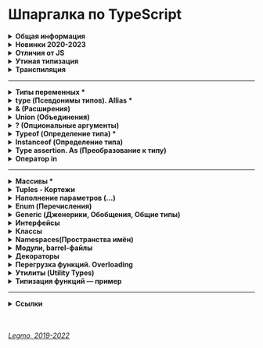 <h1>Шпаргалка по TypeScript</h1>

[//]: # (Общая информация)
<details><summary><b>Общая информация</b></summary><p>

- Разрабатывается с конца 2012
- Разрабатывается в Microsoft, но OpenSource
- Андерс Хейлсберг — создатель таких языков как Delphi, C#
- Angular 2+ и Vue3 полностью написаны на TypeScript

- **Что это**
  - Типизированное надмножество JavaScript — любая программа на JS является программой на TypeScript. Код на TS
    компилируется в JS.
  - Строго типизированный и компилируемый язык (ближе к Java, C# и другим строго типизированным языкам).

- **Зачем**
  - Строгая типизация уменьшает количество потенциальных ошибок, которые могли бы возникнуть при разработке на JavaScript.
  - Реализует в JS многие концепции, которые свойственны объектно-ориентированным языкам, как, например, наследование,
    полиморфизм, инкапсуляция и модификаторы доступа и так далее.
  - Позволяет быстрее и проще писать большие сложные комплексные программы. Их легче поддерживать, развивать,
    масштабировать и тестировать, чем на стандартном JavaScript.

<br></p>
</details>

[//]: # (Новинки 2020-2023)
<details><summary><b>Новинки 2020-2023</b></summary><p>

  - **2023 (TS 5.0)**
    - Функции-декораторы 
      - позволяют добавить дополнительное поведение классу, методу, свойству.
    - Const для типов параметров функций 
      - можно работать с типом, который передаём в дженерик, как с литералом.
    - Улучшения в работе с Enum 
      - при создании enum каждому его ключу присваивается числовое значение, соответствующее его порядковому номеру, начиная с 0.
      - теперь при передаче значения которого нет в перечислении, появляется ошибка:
      - все перечисления теперь рассматриваются как объединённые перечисления
    - Поддержка нескольких конфигурационных файлов 
      - теперь можно подключать N сторонних конфигурационных файлов, указав путь до них в поле `extends`
    - Оптимизация TS 
      - ускорение работы и установки TS
  - **2022 (TS 4.9)**
    - Оператор `satisfies`
      - проверка соответствие выражения некоторому типу, не меняя сам тип. Помогает при работе с объектами со смешанными типами данных.
    - Оператор `in` вызывает меньше ошибок
      - теперь вызывает меньше ошибок при сужении типов. `In` решает вопросы при проверке наличия св-ва у объекта и отделения этих типов друг от друга.
    - Использование ключевого слова `auto-accessor` в классах
      - синтаксический сахар для создания get и set методов приватного свойства.
    - Прямое сравнение с `NaN` теперь запрещено, выдает ошибку
    - Новы команды управления импортами в редакторе кода
      - "Удалить неиспользуемые импорты" (Remove unused imports) 
      - "Сортировать импорты" (Sort imports)
    - Улучшение производительности
  - **2020-2022**
    - Утилиты типов / Utility types
    - Условные типы / Conditional types
    - Вывод типов с помощью условных типов
    - Необязательные и прочие (rest) элементы кортежа
    - Абстрактные классы / Abstract classes
    - Сигнатуры конструктора / Construct signatures
    - Утилита типа ConstructorParameters
    - Типы вариативных кортежей / Variadic tuple types
    - Помеченные элементы кортежа / Labeled tuple elements
    - Вывод типа свойства класса из конструктора
    - Поддержка тега deprecated JSDoc
    - Типы шаблонных литералов / Template literal types
    - Рекурсивные условные типы
    - Поддержка тега see JSDoc
    - explainFiles
    - Явное определение неиспользуемых переменных
    - Разделение типов аксессоров
    - override
    - Статические сигнатуры доступа по индексу / Static index signatures
    - Поддержка тега link JSDoc
    - exactOptionalPropertyTypes
    - Утилита типа Awaited
    - Модификатор type в именованном импорте
    - Утверждения const / const assertions
    - Автозавершение методов классов
    - Улучшение вывода типов при доступе по индексу
    - Флаг CLI --generateTrace
    - Поддержка модулей ES в Node.js
    - Поле type файла package.json
    - Выражения инстанцирования / Instantiation expressions
    - extends и infer
    - Опциональные аннотации вариативности для параметров типов
    - Кастомизация разрешения модулей
    - Переход к определению источника / Go to source definition

  - **Ссылки**
    - [Habr — TypeScript 5.0 и 4.9: оцениваем и сравниваем изменения (2023)](https://habr.com/ru/companies/simbirsoft/articles/740224/)
    - [Habr — TypeScript 4.9: что нас ожидает (2022)](https://habr.com/ru/companies/surfstudio/articles/695900/)
    - [Habr — Возможности JavaScript и TypeScript последних лет. Часть 2](https://habr.com/ru/companies/timeweb/articles/723332/)

<br></p>
</details>

[//]: # (Отличия от JS)
<details><summary><b>Отличия от JS</b></summary><p>

  - явное статическое назначения типов
  - `Классы` — полноценные, как в традиционных ООП языках. В JS классы сейчас чисто «синтаксические» — под капотом
    прототипы
  - `Модули`
  - `private` (приватные переменные) - свойства полностью недоступны вне класса. Скоро будут внедрены в JS (символ `#`)
  - `Декораторы` — позволяют добавить к классам и их членам метаданные и тем самым изменить их поведение без изменения их
    кода. (символ `@`). В JS существовали давно, но для них нет спец. синтаксиса. Обещают скоро добавить.
  - `Интерфейсы` -
  - `namespace` (пространства имен) - способ логически сгруппировать код. Содержат группу
    классов/интерфейсов/функций/других пространств имен, которые могут использоваться в некотором общем контексте. Чтоб
    случайно не загрязнять глобалоное пространство имён
  
  - **Позже было добавлено в JS**
    - `Optional Chaining` (опциональная последовательность) - возможность безопасно обращаться к глубоко вложенным свойствам объекта без необходимости проверять существование каждого из них (оператор `?`).
    - `Nullish Coalescing` (оператор нулевого слияния) - возможность проверки значения `nullish` (null или undefined) вместо `falsey` ('', 0, undefined, null, false, NaN и т.д.)
  
  - **Ссылки**
    - [JavaScript превращается в TypeScript?](https://medium.com/nuances-of-programming/javascript-%D0%BF%D1%80%D0%B5%D0%B2%D1%80%D0%B0%D1%89%D0%B0%D0%B5%D1%82%D1%81%D1%8F-%D0%B2-typescript-a639cca7426f)
  
<br></p>
</details>

[//]: # (Утиная типизация)
<details><summary><b>Утиная типизация</b></summary><p>

  - Неявная типизация, латентная типизация или утиная типизация (Duck typing)
  -  
  - Концепция: конкретный тип или класс объекта не важен, важны лишь свойства и методы этого объекта.
  - Т.е. при работе с объектом его тип не проверяется — проверяются свойства и методы этого объекта.
  -  
  - Смысл «утиной типизации» — в проверке необходимых методов и свойств.
  - Например: можно проверить, что объект — массив, не вызывая `Array.isArray`, а просто уточнив наличие важного для нас метода (например `splice`).
  -  
  - Если объект похож на дату, у него есть методы даты, то будем работать с ним как с датой (какая разница, что это на самом деле). 
  - То есть мы намеренно позволяем передать в код нечто менее конкретное, чем определённый тип, чтобы сделать его более универсальным.
  -  
  - Этот подход добавляет гибкости коду, позволяет полиморфно работать с объектами, которые никак не связаны друг с другом и могут быть объектами разных классов. Единственное условие, чтобы все эти объекты поддерживали необходимый набор свойств и методов.
  -  
  - Такая типизация характерна для языков программирования с динамической типизацией.
  - «Если это выглядит как утка, плавает как утка и крякает как утка, то это, вероятно, и есть утка. »

<br></p>
</details>

[//]: # (Транспиляция)
<details><summary><b>Транспиляция</b></summary><p>

  - Конвертация кода в другой, похожий язык.
  - «Перевод» программы с одной версии языка на другую. Или на другой язык.
  - преобразование программы, написанной на одном языке программирования в качестве исходных данных, в эквивалентный код другой версии этого языка или в другой язык программирования того же уровня абстракции.
  - Преобразование моего кода, в другой, который может применяться и работать у конечного пользователя на любых устройствах с любыми версиям языка разработки.
  -  
  - **Babel** = транспилятор. Преобразует JSX в обычный JS, новый JS  в старый, LESS/SCSS в CSS, TS в JS.
  - Компоненты написанные на JSX (HTML и JS) преобразуются в чистый JS с помощью CLI (интерфейс командной строки) инструмента Babel
  -  
  - Это важная часть фронтенд-разработки: поскольку в браузерах медленно появляются новые фичи, были созданы языки с экспериментальными возможностями, которые транспилируются в совместимые с браузерами языки.
  - Превращение одной версии языка в другую версию языка. JSX - это расширение JS, nfr xnj JSX->JS = транспиляция.
  -  
  - `Компиляция` — перевод на другой язык (чаще всего низкоуровневый = байт-код).

  - **Ссылки**
    - [Habr - Как работает JS: классы и наследование, транспиляция в Babel и TypeScript](https://habr.com/ru/company/ruvds/blog/415377/)
    - [Hexlet - Что такое транспиляция](https://guides.hexlet.io/ru/transpilers/)

<br></p>
</details>


---


[//]: # (Типы переменных todo: дополнить)
<details><summary><b>Типы переменных *</b></summary><p>

  - `number` — числа
  - `string` — строки, в т.ч. шаблонные
  - `boolean` — логическое значение
  - `symbol` — symbol в js
  - `null`  - null в js (*в js typeof null = object, так сложилось исторически*)
  - `undefined` — undefined в js
  - `never` — **ТS only**. Представляет отсутствие значения. Для типизации ответа функций, которые генерируют или возвращают ошибку. Или если в функции бесконечный цикл
  - `void` — **ТS only**. Определят отсутствующие типы. Для типизации ответа функций, которые не возвращают ничего (нет return)
  - `object` —
  - `array` — массивы (*number[] или `Array<number>`*)
  - `tuple` — кортежи. Массивы в которых могут быть разные типы данных (*let x: [string,number]*)
  - `enum` — перечисления. Задание понятных имён набору численных значений
  - `any` — что угодно (ключевое слово)
  - 
  - `Function` — представляет объект с методами bind, call, apply.
  - `Alias` — псевдоним для своего типа
    `Union` — означает «A или B» подобно OR-оператору `||` в JS. [mediem.com — TypeScript: основы](https://medium.com/nuances-of-programming/typescript-%D0%BE%D1%81%D0%BD%D0%BE%D0%B2%D1%8B-728e88888723)
  - `Discriminated` — присвоение общего ключа, предназначенного для совместного использования внутри типа Union. [mediem.com — TypeScript: основы](https://medium.com/nuances-of-programming/typescript-%D0%BE%D1%81%D0%BD%D0%BE%D0%B2%D1%8B-728e88888723)
  - `Intersection` - надалог «AND» (`&`)
  - `Inference` — автоматическое определние типа, если тип не указан в переменной или функции.
  - `Assertion` — «as». Позволяет переопределять Inference любым способом. Обычно используется для переноса кода из JS. Рекомендуется, когда мы точно знаем тип возвращаемой функции или тип переменной.

  - **Ссылки**
    - [WebDev - TypeScript. Базовые типы 1 (YouTube)](https://youtu.be/iugNHvMWBw4)
    - [WebDev - TypeScript. Базовые типы 2 (YouTube)](https://youtu.be/MNcl1Fni4cw)

<br></p>
</details>

[//]: # (type - Псевдонимы типов, Allias todo: дополнить)
<details><summary><b>type (Псевдонимы типов). Allias *</b></summary><p>

  - `type id = number | string;`
  - псевдоним = Allias
  - полезны для работы со сложными объектами `{name: string; age: number}`
  
<br></p>
</details>

[//]: # (& - Расширения)
<details><summary><b>& (Расширения)</b></summary><p>

  - В одном типе можно заимствовать или расширять код других типов, при помощи операции `&`
  - ```ts
      type Person = {name: string; age: number};
      type Employee = Person & {company: string};
    ```

<br></p>
</details>

[//]: # (union - Объединения)
<details><summary><b>Union (Объединения)</b></summary><p>

  - `a | b` — позволяет комбинировать или объединить другие типы

<br></p>
</details>

[//]: # (? - Опциональные аргументы)
<details><summary><b>? (Опциональные аргументы)</b></summary><p>

  - `let person: { name: string; age?: number };` — свойство age необязательное

<br></p>
</details>

[//]: # (Typeof - Определение типа todo: дополнить)
<details><summary><b>Typeof (Определение типа) *</b></summary><p>

  - Команда (оператор) `typeof` работает только с базовыми типами данных.

<br></p>
</details>

[//]: # (Instanceof - Определение типа)
<details><summary><b>Instanceof (Определение типа)</b></summary><p>

  - Работает почти так же, как `typeof`. Отличие в том, что может определять не только базовые типы, но и собственные..

<br></p>
</details>

[//]: # (Type assertion. As - Преобразование к типу)
<details><summary><b>Type assertion. As (Преобразование к типу)</b></summary><p>

  - модель преобразования значения переменной к определенному типу
  - есть две формы приведения
    - с применением оператора `as`: `const header = document.getElementById("header") as HTMLElement;`
    - угловыми скобками: `const header = <HTMLElement>document.getElementById("header");`. Перед значением в угловых
      скобках указывается тип, к которому надо выполнить приведение. Так, в данном случае мы получаем объект типа
      HTMLElement
  - такие преобразования будут иметь силу, если мы точно знаем, что значение может быть преобразовано к целевому типу.
  - Например, на странице есть элемент с id=header, поэтому мы можем преобразовать значение к типу HTMLElement. Если такого элемента нет, то во время выполнения мы получим ошибку.

<br></p>
</details>

[//]: # (Оператор in)
<details><summary><b>Оператор in</b></summary><p>

- Оператор in позволяет проверить наличие определенного свойства в объекте. Он возвращает true, если свойство есть в
  объекте, и false, если свойство отсутствует
  - ```ts
    function printUser(user: { name: string; age?: number }){
       if("age" in user){
        console.log(`Name: ${user.name} Age: ${user.age}`);
       }
       else{
        console.log(`Name: ${user.name}`);
       }
    }
    ```

<br></p>
</details>


---


[//]: # (Массивы todo: дополнить)
<details><summary><b>Массивы *</b></summary><p>

  - `тип_элементов_массива[]` или `Array<тип_элементов_массива>`
  - являются строго типизированными. Если изначально массив содержит строки, то в будущем сможет работать только со строками.
  - с помощью индексов можно обращаться к элементам массива.
  - ReadonlyArray - тип массивов, элементы которых нельзя изменять. `ReadonlyArray<тип_элементов_массива>`
    - `const people: ReadonlyArray<string> = ["Tom", "Bob", "Sam"];`
    - `const people: readonly string[]= ["Tom", "Bob", "Sam"];`
  - массивы поддерживают декомпозицию на константы и переменные. [metanit.com](https://metanit.com/web/typescript/2.9.php)

<br></p>
</details>

[//]: # (Tuples - Кортежи)
<details><summary><b>Tuples - Кортежи</b></summary><p>

  - Массивы, которые могут хранить значения разных типов. `let user: [string, number];`
  - Кортежи могут иметь необязательные элементы, для которых можно не предоставлять значение. Чтобы указать, что элемент является необязательным, после типа элемента ставится `?`
    - ```ts
        let bob: [string, number, boolean?] = ["Bob", 41, true];
        let tom: [string, number, boolean?] = ["Tom", 36];
      ```
  - многоточие - С помощью оператора `...` внутри определения типа кортежа можно определить набор элементов, количество которых неопределено. Например:
    - ```ts
        let math: [string, ...number[]] = ["Math", 5, 4, 5, 4, 4];
        let physics: [string, ...number[]] = ["Physics", 5, 5, 5];
      ```
  - readonly - позволяет создавать кортежи только для чтения, элементы которого нельзя изменить `const tom: readonly [string, number] = ["Tom", 36]; `
  
<br></p>
</details>

[//]: # (Наполнение параметров - ...)
<details><summary><b>Наполнение параметров (...)</b></summary><p>

  - TS позволяет использовать массивы для передачи данных сразу нескольким параметрам. 
    - ```ts
        const numbers = [1, 3, 5, 7, 9] as const;
        let num = sum(...numbers);
      ```
  - **Ссылки**
    - [metanit.com — Неопределенный набор и наполнение параметров](https://metanit.com/web/typescript/2.12.php)

<br></p>
</details>

[//]: # (Enum - Перечисления)
<details><summary><b>Enum (Перечисления)</b></summary><p>

[//]: # (Общее)
- <details><summary><b>Общее</b></summary><p>

  - Задание понятных имён набору численных значений
  - ```ts
      enum Directions {
        Up, //0
        Down = 1,
        Left = 4,
        Right, //5
      }
    ```
  - можно получать ключ по значению (`Directions.Up // 0`, `Directions['Up'']`)
  - можно получать значение по ключу (`Directions[0] // 'Up'`) = Reverse Enum

  - можно задавать свои индексы вместо чисел
  - ```ts
      enum Links {
        vk = 'https://vk.com/',
        facebook = 'https://facebook.com/',
        youtube = 'https://youtube.com/',
      }
    ```
  - теперь `Links[0]` или `Links['https://vk.com/']` не сработает
  - сработает `Links.vk` или `Links['vk']`
    
  <br></p>
  </details>


[//]: # (Константные перечисления)
- <details><summary><b>Константные перечисления</b></summary><p>

  - ссылки к enum всегда выполняются как доступы к свойству, и никогда не встраиваются. 
  - Т.е. написав enum, и описав его перечисляемые значения вы всегда получите генерацию объекта через функцию. Даже если этот объект не будет использоваться
  - если надо оптимизировать ресурсы и мощности - используем константные перечисления. Тогда мы получим соответствующие значения только при обращении к опр. элементу enum.
  - Генерации объекта при этом не происходит
  - ```ts
    const enum Links {
    vk = 'https://vk.com/',
    facebook = 'https://facebook.com/',
    youtube = 'https://youtube.com/',
    }
    ```
  - 
  - позволяет определить набор именованных констант, которые описывают определенные состояния.
  - существует возможность создавать текстовые и числовые константы.
      
  <br></p>
  </details>


[//]: # (Ссылки)
- <details><summary><b>Ссылки</b></summary><p>

  - [metanit.com — Перечисление enum](https://metanit.com/web/typescript/2.11.php)
  - [WebDev — TypeScript. Базовые типы 2 (YouTube)](https://youtu.be/MNcl1Fni4cw?t=200)
  - [WebDev — TypeScript. Перечисления Enums (YouTube)](https://youtu.be/FltLrtKWMak)
    
  <br></p>
  </details>

<br></p>
</details>

[//]: # (Generic - Дженерики, Обощения)
<details><summary><b>Generic (Дженерики, Обобщения, Общие типы)</b></summary><p>

[//]: # (Общее)
- <details><summary><b>Общее</b></summary><p>

  - Позволяют создавать компоненты способные работать с разными типами, но без использования `any`.
  - Можно создавать компоненты, которые совместимы с большим количеством типов, а не только с одним.
  - 
  - «Захватываем» тип аргумента, потом используем его для описания типа возвращаемого из функции. 
  - Если в функции пришла строка - функция должна вернуть строку.
  - 
  - Обычно используют букву `T` (type), но вообще-то можно любую.
  - 
  - Чаще всего используются в функциях.
  - 
  - Почему не использовать тип `any` для взятия сразу нескольких типов?
    - Допустим, нужно создать какую-нибудь функцию, которая возвращает переданный ей параметр: `function dummyFun(arg: any): any {return arg;}`
    - Хоть `any` и является обобщающим типом, у него есть отличие: мы не можем узнать оригинальный тип передаваемой переменной.
    - Это можно реализовать с помощью дженерика: `function dummyFun(arg: T): T {return arg}`
    - В этом коде используется generic-параметр T, тип которого можно будет захватить и в дальнейшем использовать.

  - Что делать, если я передаю аргумент с определенным типом и у меня должен быть выход с точно таким же типом 
    - Для таких случаев существуют обобщенные типы, это и есть дженерики
    - нужны, когда мы производим действия над сущностями с одинаковым типом
  
  <br></p>
  </details>

[//]: # (Примеры)
- <details><summary><b>Примеры</b></summary><p>

  - ```ts
      //используя any
      const getter1 = (data: any): any => data;

      //используя generic
      const getter2 = <T>(data: T): T => data;

      getter1('test').length // 4
      getter1(10).length // undefined
      getter2(10).length // Error - у числа нет метода length. Получили ошибку ещё на этапе написания кода

      //можно при вызове функции указать какой тип данных будет получать функция, 
      //чтоб случайно не впихнуть туда "не то"
      getter2<string>('test').length
    ```
  - ```ts
      //generic + класс + два типа данных
      class User<T, K> {
        constructor(public name: T, public age: K) {
        }
  
        public getPass(): string {
          return `${this.name}${this.age}`
        }
      }
  
      const Ivan = new User('Ivan', '31');
      const Petr = new User(123, 27);
      const Efim = new User('Efim', 15);
  
      Ivan.getPass(); // "Ivan31"
      Petr.getPass(); // "12327"
      Efim.getPass(); // "Efim15"
    ```
  - Если надо поставить ограничение на generic-тип, напримре указать что он должен быть только числом
  - ```ts
      class User<T, K extends number> {
        //...
      }
    ```
  - Можно создать массив можно с помощью дженерик-типа написав `Array<Type>`
  - ```ts
      let numbers: Array<number> = [1, 2, 3, 4, 5]` Этот код создаёт числовой массив, содержащий 5 элементов.
    ```
  
  <br></p>
  </details>

[//]: # (Ссылки)
- <details><summary><b>Ссылки</b></summary><p>

  - [Mentanit - Обобщения](https://metanit.com/web/typescript/3.5.php)
  - [WebDev - Обобщения в TS](https://youtu.be/ysQb60CQB8U)
  
  <br></p>
  </details>

<br></p>
</details>

[//]: # (Интерфейсы)
<details><summary><b>Интерфейсы</b></summary><p>

[//]: # (Общее)
- <details><summary><b>Общее</b></summary><p>
  
  - Особый тип данных. Нужны для именования типов.
  - 
  - Создавая интерфейс мы создаем новый тип данных (чаще всего для объектов или классов).
  - Этому типу мы указываем какие поля, функции и какие вообще элементы должны будут присутствовать у объектов данного типа.
  - 
  - Интерфейсы содержат свойства и методы кастомного типа, но не содержат их реализацию.
  - Реализацию берёт на себя класс/объект, реализующий интерфейс.
  - 
  - Type создаёт псевдоним для любых типов (примитивы и т.д.).
  - Интерфейс = именованный тип объекта/класса.
  - Интерфейс может наследоваться и расширяться другими интерфейсами (использован в выражениях `extands` или `implements`).
  - 
  - В принципе можно использовать только типы или только интерфейсы.
  - Но, сематически правильно — использовать интерфейсы для объекта/классов, а типы для остального.
  - Особое значение то имеет в ООП-подходе.

  <br></p>
  </details>

[//]: # (Преимущества интерфейсов перед типами)
- <details><summary><b>Преимущества интерфейсов перед типами</b></summary><p>

  - **Декларативное расширение (мерджинг)** — если объявить два интерфейса с одинаковыми именами, то TS "склеит" их в один.
  - **Расширение интерфейсов** — когда один интерфейс поглощает все свойства родителя и добавляет свои.
  -
  - ```ts
        interface Person {
        name: string
      };
      const person1: Person = {name: 'Gabriel'}
      const person2: Person = {surname: 'Grasia'} // Ошибка, нет обязательного св-ва name + есть лишнее св-во surmane
    ```
  - В примере выше в первом свойстве реализуется интерфейс Person.
  - Попытка реализации интерфейса в переменной `person2` выбросит исключение.

  <br></p>
  </details>

[//]: # (Возможности)
- <details><summary><b>Возможности</b></summary><p>

  - `age?: number` — опциональные свойства. Если такой пометки нет - св-во обязательно.
  - `readonly age: number` — свойство только для чтения. Не может быть изменено.
  - `[propNameL string]: any` — строковый индекс. Позволяет добавлять любое количество свойств любого типа
  - `class Ivan impelement User, Admin{...}` — создание класса на основании нескольких интерфейсов
  - `interface SuperAdmin extends Admin{...}` — класс SuperAdmin расширяет класс Admin, т.е. добавляет новые св-ва/методы
  - `interface SuperAdmin extends User, Admin{...}` — класс SuperAdmin расширяет классы Admin и User

  <br></p>
  </details>

[//]: # (Ссылки)
- <details><summary><b>Ссылки</b></summary><p>

  - [WebDev - Интерфейсы в TS](https://youtu.be/RUCpNX0E_jw)
  - [Mentanit - Интерфейсы](https://metanit.com/web/typescript/3.3.php)
  
  <br></p>
  </details>

  <br></p>

</details>

[//]: # (Классы)
<details><summary><b>Классы</b></summary><p>

[//]: # (Ссылки)
- <details><summary><b>Ссылки</b></summary><p>

  - В ООП класс — шаблон для создания объектов, обеспечивающий начальные значения состояний: инициализация полей-переменных и реализация поведения функций или методов.
  - Инструкция, чертёж по которому можно создать автомобиль (объект).
  - 
  - В JS класс — функция для создания объектов. Определяет св-ва и методы объекта.

  <br></p>
  </details>

[//]: # (Примеры)
- <details><summary><b>Примеры</b></summary><p>

  - Полная форма записи:
  - ```ts
      class User {
        //объявлем поля класса - т.е. типизируем св-ва класса + можем задать начальные значения
        public name: string;
        private nickName: string;
        protected age: number = 20; //задано дефолтное значение
        readonly pass: number;

        static secret: number = 12345 //статическое св-во, видно в самом классе без создания экземпляра. 
        // Доступно всем экземплярам через User.secret (не this.secret)

        constructor(name: string, nickName: string, age: number, pass: number) {
          //добавляем возможность принимать эти св-ва при инициализации 
          this.name = name;
          this.nickName = nickName;
          this.age = age;
          this.pass = pass;
        }
      }
    ```
  -
  - Сокращенная форма записи:
  - ```ts
      class User {
        constructor(
          public name: string,
          private nickName: string,
          protected age: number = 20, //задано дефолтное значение
          readonly pass: number,
        ) {}
      }
    ```
  
  <br></p>
  </details>

[//]: # (4 модификатора доступа)
- <details><summary><b>4 модификатора доступа</b></summary><p>

  - управляют доступностью к свойствам класса
  - `public` — значение по умолчанию. Можно получить свободный доступ.
  - `private` — не доступен за пределами класса. Ни классам-наследникам, ни объектам созданным с помощью данного класса
  - `protected` — доступен только наследникам
  - `readonly` — доступен только для чтения
    
  <br></p>
  </details>

[//]: # (Отличия классов TS и JS)
- <details><summary><b>Отличия классов TS и JS</b></summary><p>

  - TS предоставляет нам те же классы JS, но с некоторыми улучшениями:
  -
  - `Поля` — переменные уровня класса, только для их объявления не применяются var и let
    - объявляю в самом вверх при создании класса. 
  - `Модификаторы доступа` — public, private, protected, readonly
  - `Параметризированные свойства` — можно сразу объявлять св-ва в конструкторе (не объявлять их вначале).
  - `Перегрузка конструкторов` — способ обойти правило «один конструктор в классе». 
    - Он один, но можно использовать его со многими различными типами параметров.
  - `Имплементация интерфейсов` — если класс реализует интерфейс, он обязательно должен реализовать свойства и методы, определенные в интерфейсе. 
    - `class User implements НазваниеИнтрейеса{ код класса }`
  - `Расширение` классов - поглощение всех св-в родительского класса + добавление своих.
  - `Дженерики` в классах - способ сообщить классу, какой тип необходимо использовать при его вызове. 
    - Так же, как во время вызова мы сообщаем функции, какие значения использовать в качестве аргументов.`class User<T> {constructor(id:T){}}`
  - `Инстансы` — объекты, которые созданы при помощи класса (экземпляры)
  - `Наследование` классов - наследуем св-ва и методы родительского класса. `class Admin extends User{ код класса }`
  - `Абстрактные классы` — базовые классы, от которых наследуются другие.
  
  <br></p>
  </details>

[//]: # (Аксессоры)
- <details><summary><b>Аксессоры</b></summary><p>

  - Это `геттеры` и `сеттеры` — спец. методы класса для установки и чтения его свойств.
  - Чтобы случайно не изменить св-ва классе, которые не должны меняться - стараются напрямую св-ва класса не менять.
  - Используют геттеры и сеттеры.
  - Снаружи ведут себя как свойства:
  - 
  - ```js
      //Вызов обычного метода класса
      task.setSomethingData(10);
      //Вызов метода-сеттера
      task.somethingData = 10;
    ```

  
  <br></p>
  </details>

[//]: # (Абстрактные классы)
- <details><summary><b>Абстрактные классы</b></summary><p>

  - Базовые классы, от которых наследуются другие.
  - В JS - это обычный класс. В TS - отдельная сущность.
  - Нужен чтоб прописать как должен выглядеть класс-потомок. Например, обязательно иметь св-во Х и метод Y, причём метод должен возвращать именно опр. тип данных.

  - Особенности
    - от данного типа класса нельзя напрямую создать экземпляр. Можно только создать наследника
    - абстрактный класс содержит детали реализации своих элементов (т.е. свойств и методов)

  - ```ts
      abstract class User {
        //...
      }
    ```
  
  <br></p>
  </details>

[//]: # (Наследование)
- <details><summary><b>Наследование</b></summary><p>

  - При наследовании класс-потомок перенимает весь функционал класса-родителя - все его свойства и функции и может их использовать.
  - Производные классы могут переопределять методы базовых классов.
  - 
  - TS поддерживает
    - `одиночное наследование` — свойства и поведение базового класса могут быть унаследованы не более чем одним производным классом. 
      - Он используется для добавления новых функций в уже реализованный класс.
    - `многоуровневое наследование` — производный класс действует как базовый класс для другого производного класса. 
      - Вновь созданный производный класс приобретает свойства и поведение других базовых классов.
  
  <br></p>
  </details>

[//]: # (Ссылки)
- <details><summary><b>Ссылки</b></summary><p>

  - [Legmo - JS](/Pages/JS/JS.md)
  - [WebDev - Классы в TS (yuotube)](https://youtu.be/OruUd2HULaI)
  - [WebDev - Классы в JS (yuotube)](https://youtu.be/BASquaxab_w)
  - [VC - Крупный гайд по TypeScript](https://vc.ru/dev/423888-krupnyy-gayd-po-typescript)
  - [Mentanit - Наследование](https://metanit.com/web/typescript/3.2.php)
  - [WebDev - Наследование в TS (yuotube)](https://youtu.be/wTwPThKzu-U)
  
  <br></p>
  </details>

<br></p>
</details>

[//]: # (Namespaces - Пространства имён)
<details><summary><b>Namespaces(Пространства имён)</b></summary><p>

  - Нужны чтоб не засорять переменными глобальную область видимости.
  - Альтернатива модулям или обычным классам со статическими свойствами.
  - 
  - Особая сущность, похожая на объект.
  - Чтоб получить снаружи доступ к данным из `namespace` — их надо из него экспортировать.

  - ```ts
      namespace Utils {
        const userPass: string = '12345';
        export const userName: string = 'Ivan';
      }

      const myName = Utils.userName; //Всё ок
      const myPass = Utils.userPass; //Ошибка. Но можно создать тут свою константу myPass - никаких ошибок это не вызовет
    ```
  - Сами namespaces тоже можно импортировать/экспортировать из одного файла в другой, есть спец. синтаксис. 
  - Но это устаревшая возможность. Рекомендуют использовать JS-модули.

  - **Ссылки**
    - [Mentanit - Модули](https://metanit.com/web/typescript/3.8.php)
    - [WebDev - Модули в TS](https://youtu.be/5Eap2h9AffA)
    - [WebDev - Модули в JS](https://youtu.be/q_tHi37EMic)
    - [learn.javascript.ru - Модули](https://learn.javascript.ru/modules)
    
<br></p>
</details>

[//]: # (Модули, barrel-файлы)
<details><summary><b>Модули, barrel-файлы</b></summary><p>

[//]: # (Общее)
- <details><summary><b>Общее</b></summary><p>

  - Нужны чтоб не засорять переменными глобальную область видимости.
  - Модули создают своё пространство имён.
  - 
  - Модули выполняются в собственной области видимости, а не в глобальной. Это означает, что переменные, функции, классы и т.д., объявленные в модуле, недоступны за пределами - модуля до тех пор, пока они в явном виде не будут из него экспортированы. Кроме того, перед использованием экспортированных сущностей, их следует импортировать в - соответствующий
  - файл.
  - 
  - В TS, как и в JS ES6+, любой файл, содержащий `import` или `export` верхнего уровня (глобальный), считается модулем.
  - Файл, не содержащий указанных ключевых слов, является глобальным скриптом.

  - ```ts
      //File Utils.ts 
      export const userName: string = 'Ivan';

      //File User.ts 
      import {userName} from './Utils'

      const fullName = userName + ' Ivanov';
    ```
  
  <br></p>
  </details>


[//]: # (Barrel-файлы)
- <details><summary><b>Barrel-файлы</b></summary><p>

  - Barrel-файлы дают возможность свести нескольких экспортируемых модулей в один более удобный. Для этого достаточно в
    проекте создать отдельный файл, который будет экспортировать несколько модулей сразу.
  - ```ts
      export * from './person';
      export * from './animal';
      export * from './human';
    ```
  - И после этого можно одной строкой можно импортировать все эти модули вместе: 
  - `import { Person, Animal, Human } from 'index';`
    
  <br></p>
  </details>


[//]: # (Ссылки)
- <details><summary><b>Ссылки</b></summary><p>

  - [Mentanit - Модули в TS](https://metanit.com/web/typescript/3.8.php)
  - [Habr - Модули в TS](https://habr.com/ru/company/macloud/blog/563722/)
  - [WebDev - Модули в TS](https://youtu.be/5Eap2h9AffA)
  - [WebDev - Модули в JS](https://youtu.be/q_tHi37EMic)
  - [learn.javascript.ru - Модули](https://learn.javascript.ru/modules)
  
  <br></p>
  </details>

<br></p>
</details>

[//]: # (Декораторы)
<details><summary><b>Декораторы</b></summary><p>

[//]: # (Общее)
- <details><summary><b>Общее</b></summary><p>

  - Декораторы позволяют добавить метаданные классам и функциям.<br>
  - Тем самым изменить их поведение без изменения их кода.
  - 
  - По сути - обычная функция. Оборачивает некую сущность и модифицирует её поведение. Похоже на High Order Components.

  - ```ts
      //создаём декоратор класса
      const logClass = (constructor: Function) => {
        console.log(constructor) // если декоратор класса вернет значение, то он заменит объявление класса с помощью предоставленного конструктора 
      };
      
      @logClass //применили декоратор к классу User
      class User {
        //...
      }
    ```

  <br></p>
  </details>

[//]: # (4 типа декораторов)
- <details><summary><b>4 типа декораторов</b></summary><p>

  - класса
  - свойства
  - метода
  - аксессора (геттеры/сеттеры)

  <br></p>
  </details>

[//]: # (Фабрика декораторов)
- <details><summary><b>Фабрика декораторов</b></summary><p>

  - Функция, которая возвращает выражение. Будет вызвана декоратором при выполнении программы.

  - ```ts
    function factory(bvalue: any) {   //Factory
      return function (target: any) { //Decorator
        console.log(target)
      }
    }
    ```

  <br></p>
  </details>

[//]: # (Композиция декораторов)
- <details><summary><b>Композиция декораторов</b></summary><p>

  - Можно применять несколько декораторов
  - ```ts
    //Вариант 1
    @decoratorOne @decoratorTwo
    class User1 {/*...*/
    }

    //Вариант 2
    @decoratorOne
    @decoratorTwo
    class User2 {/*...*/
    }
    ```

  - Выражение для каждого декоратора вычисляется сверху вниз.
  - Затем результаты вызываются снизу вверх.
    
  <br></p>
  </details>
  
[//]: # (Ссылки)
- <details><summary><b>Ссылки</b></summary><p>

  - [Legmo - JS](/Pages/JS/JS.md)
  - [Mentanit - Декораторы в TS (yuotube)](https://metanit.com/web/typescript/6.1.php8)
  - [WebDev - Декораторы в TS (yuotube)](https://youtu.be/1-lWrocbnK8)
  - [Habr - Разбираем декораторы ES2016](https://habr.com/ru/post/277021/)
  - [learn.javascript.ru - Декораторы и переадресация вызова, сall/apply](https://learn.javascript.ru/call-apply-decorators)
  
  <br></p>
  </details>

<br></p>
</details>

[//]: # (Перегрузка функций. Overloading)
<details><summary><b>Перегрузка функций. Overloading</b></summary><p>

[//]: # (Общее)
- <details><summary><b>Общее</b></summary><p>

  - `Перегрузка функций` — возможность создавать несколько одноименных функций с разными реализациями.<br>
  - При вызовах перегруженной функции будет выполняться конкретная реализация этой функции в соответствии с контекстом вызова, позволяя одному вызову функции выполнять разные задачи в зависимости от контекста
  
  <br></p>
  </details>

[//]: # (Примеры)
- <details><summary><b>Примеры</b></summary><p>

  - Пример 1 — самый примитивный вариант
  - ```ts
      //Соединяет 2 или 3 строки в одну. Если передать только 1 строку  - вернёт её же
      function concatString(s1: string, s2?: string, s3?: string) {
        let s = s1;
        if(s2) {
          s += `, ${s2}`;
        }
        if(s3) {
          s += `, ${s3}`;
        }
        return s;
      }

      // Это сработает 
      concatString('one');
      concatString('one','two');
      concatString('one', 'two', 'three');

      // Получим ошибки компиляции 
      concatString('one', true);
      concatString('one', 'two', 'three', 'four');
    ```

  - Пример 2 — использование приёма «перегрузка»
  - ```ts
      //если передать строку - вренёт строку, иначе вернёт случайное число
      function helloWorld(): number; // первая перегрузка — описываем что функция может вернуть число
      function helloWorld(s: string): string; // вторая перегрузка Уточняем — функция может вернуть строку, если приняла строку
      function helloWorld(s?: string) { // Основная функция, должна принять все возможные перегрузки, объявленные ранее. 
        if (!s) {
          return Math.random();
        }
        return s;
      }

      // x имеет тип string 
      const x = helloWorld('test');
      // y имеет тип number 
      const y = helloWorld();
    ```
  
  <br></p>
  </details>

[//]: # (Важен порядок объявления перегрузок)
- <details><summary><b>Важен порядок объявления перегрузок</b></summary><p>

  - Всегда помните о важности порядка объявления перегрузок:
    - вначале объявляем наиболее специфические перегрузки, затем менее
    - основная функция объявляется в последнюю очередь
    - основная функция должна соответствовать всем вариантам описаных типов
  
  <br></p>
  </details>

[//]: # (Избегать n перегрузок, отличающихся только конечными параметрами)
- <details><summary><b>Избегать n перегрузок, отличающихся только конечными параметрами</b></summary><p>

  - ```ts
      //вместо этого 
      interface Example {
        foo(one: number): number;
        foo(one: number, two: number): number;
        foo(one: number, two: number, three: number): number;
      }
      
      //делаем так 
      interface Example {
        foo(one?: number, two?: number, three?: number): number;
      }
    ```

  <br></p>
  </details>

[//]: # (Избегать перегрузок, отличающихся типом только в одном типе аргумента)
- <details><summary><b>Избегать n перегрузок, отличающихся типом только в одном типе аргумента</b></summary><p>

  - ```ts
      //вместо этого 
      interface Example {
        foo(one: number): number;
        foo(one: number | string): number;
      }
      
      //делаем так
      interface Example {
        foo(one: number | string): number; //можно обойтись одним модификатором optional
      }
    ```

  <br></p>
  </details>

[//]: # (Ссылки)
- <details><summary><b>Ссылки</b></summary><p>

  - [Medium -  Перегрузка функций в TypeScript](https://medium.com/nuances-of-programming/%D0%BF%D0%B5%D1%80%D0%B5%D0%B3%D1%80%D1%83%D0%B7%D0%BA%D0%B0-%D1%84%D1%83%D0%BD%D0%BA%D1%86%D0%B8%D0%B9-%D0%B2-typescript-a2027adadeb1)
  - [Habr - Перегрузка функций в TypeScript](https://habr.com/ru/company/otus/blog/688270/)
  - [Оф. документация — More on Functions](https://www.typescriptlang.org/docs/handbook/2/functions.html)

  <br></p>
  </details>

<br></p>
</details>

[//]: # (Утилиты  - Utility Types)
<details><summary><b>Утилиты (Utility Types)</b></summary><p>

- Есть 16 типов утилит:
- 
- `Partial<Type>` — сделать все члены объекта необязательными
- `Required<Type>` — тип все поля которого становятся обязательными
- `Readonly<Type>` — тип все св-ва которого предназначены только для чтения
- `Record<Keys, Type>` — создаёт тип с набором свойств Keys (определяем) типа Types (определяем)
- `Pick<Type, Keys>` — создаёт тип на основе интерфейса Type, оставив в нём только свойств Keys. Фильтрация
- `Omit<Type, Keys>` — создаёт тип на основе интерфейса Type, удалив из него типы Keys
- `Exclude<UnionType, ExcludedMembers>` — создаёт тип на основе списка типов UnionType, исключая из него все типы
  ExcludedMembers
- `Extract<Type, Union>` — конструирует тип, составляя в нём только переданные св-ва
- `NonNullable<Type>` — выбрасывает из создаваемого типа все несуществующие типы (null и undefined)
- `Parameters<Type>`
- `ConstructorParameters<Type>`
- `ReturnType<Type>` — создаёт тип, состоящий из возвращаемого функцией типа
- `InstanceType<Type>` — создаёт тип, состоящий из типа экземпляра функции-конструктора
- `ThisParameterType<Type>`
- `OmitThisParameter<Type>`
- `ThisType<Type>`
- 
- Пример исполььзования:
- ```ts
    interface Props {
      a?: number;
      b?: string;
    };
    
    const obj1: Props = {a: 5} //Ok
    const obj2: Required<Props> = {a: 5} //Error. Не хвататет св-ва b.
  ```
- **Ссылки**
  - [Оф. документация - Utility Types](https://www.typescriptlang.org/docs/handbook/utility-types.html)
  - [WebDev - Утилиты (Utility Types)](https://youtu.be/Qf_WJGJf4yw)
  - [Habr - Язык программирования типов, скрытый в TypeScript. Utility Types](https://habr.com/ru/post/648805/)

<br></p>
</details>

[//]: # (Типизация функций — пример)
<details><summary><b>Типизация функций — пример</b></summary><p>

  - ```ts
      let MyFunc: (someArgName: string) => void;
      
      function otherFunc(name: string): void {
        alert(`Hello ${name}!`);
      };
      
      myFunc = otherFunc
    ```

<br></p>
</details>


---


[//]: # (Ссылки)
<details><summary><b>Ссылки</b></summary><p>

- [Официальный репозиторий на GitHub](https://github.com/Microsoft/TypeScript)
- [WebDev - Лекции по TypeScript (YouTube)](https://www.youtube.com/playlist?list=PLNkWIWHIRwMEm1FgiLjHqSky27x5rXvQa)
- [Metanit.com - Введение в TypeScript](https://metanit.com/web/typescript/1.1.php)
- [Книга и Справочник TypeScript](https://scriptdev.ru/)
- [It-Kamasutra - Путь самурая 2.0 (YouTube)](https://www.youtube.com/playlist?list=PLcvhF2Wqh7DM3z1XqMw0kPuxpbyMo3HvN)
- [TypeScript и React с использованием create-react-app: пошаговое руководство по настройке вашего первого приложения](https://dev-gang.ru/article/typescript-i-react-s-ispolzovaniem-create-react-app-poshagovoe-rukovodstvo-po-nastroike-vashego-pervogo-prilozhenija/)
- [Справочник TypeScript for React & Redux (piotrwitek)](https://github.com/piotrwitek/react-redux-typescript-guide)
- [Habr - Статическая и динамическая типизация (2016)](https://habr.com/ru/post/308484/?ysclid=l75ndzru2v460218152)
-
- [tproger - Вводный курс по TypeScript](https://tproger.ru/translations/course-on-typescript/)
- [Medium - TypeScript: основы](https://medium.com/nuances-of-programming/typescript-%D0%BE%D1%81%D0%BD%D0%BE%D0%B2%D1%8B-728e88888723)
- [VC - Крупный гайд по TypeScript](https://vc.ru/dev/423888-krupnyy-gayd-po-typescript)
- [Дока - Версии языка, транспайлеры, бандлеры](https://doka.guide/js/language-versions/)

  <br></p>
</details>

<br>
<br>

*[Legmo, 2019-2022](https://github.com/Legmo/notes/)*